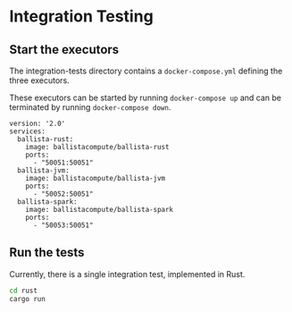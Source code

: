 # Integration Testing

## Start the executors

The integration-tests directory contains a `docker-compose.yml` defining the three executors.

These executors can be started by running `docker-compose up` and can be terminated by running `docker-compose down`.

```
version: '2.0'
services:
  ballista-rust:
    image: ballistacompute/ballista-rust
    ports:
      - "50051:50051"
  ballista-jvm:
    image: ballistacompute/ballista-jvm
    ports:
      - "50052:50051"
  ballista-spark:
    image: ballistacompute/ballista-spark
    ports:
      - "50053:50051"
```

## Run the tests

Currently, there is a single integration test, implemented in Rust.

```bash
cd rust
cargo run
```
